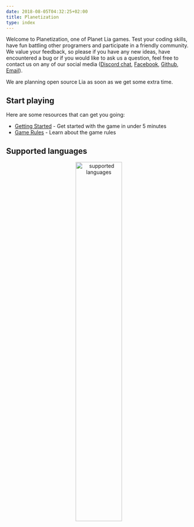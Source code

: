 ```yaml
---
date: 2018-08-05T04:32:25+02:00
title: Planetization
type: index
---
```


Welcome to Planetization, one of Planet Lia games. 
Test your coding skills, have fun battling other programers and participate in a friendly community.
We value your feedback, so please if you have any new ideas, have encountered a bug or if you would like to ask us a question, feel free to contact us on any of our social media (<a href="https://discord.gg/weXRxyU" target="_blank">Discord chat</a>, <a href="https://www.facebook.com/planetlia.official/" target="_blank">Facebook</a>, <a href="https://www.github.com/planet-lia/planet-lia" target="_blank">Github</a>, <a href="mailto:info@planetlia.com" target="_blank">Email</a>).

We are planning open source Lia as soon as we get some extra time.

## Start playing 

Here are some resources that can get you going:

* [Getting Started](/getting-started/) - Get started with the game in under 5 minutes
* [Game Rules](/game-rules) - Learn about the game rules

## Supported languages

 <div style="text-align:center"><img src="/static/docs/images/supported-languages.png" alt="supported languages" width="50%"/></div>
 